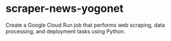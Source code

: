 # scraper-news-yogonet
Create a Google Cloud Run job that performs web scraping, data processing, and deployment tasks using Python.
 